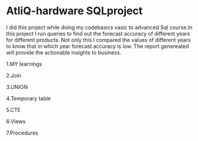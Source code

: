 # AtliQ-hardware SQLproject
 I did this project while doing my codebasics vasic to advanced Sql course.In this project I run queries to find out the forecast accuracy of different years for different products. Not only this I compared the values of different years to know that in which year forecast accuracy is low. The report genereated will provide the actionable insights to business.

1.MY learnings

2.Join

3.UNION

4.Temporary table

5.CTE

6.Views 

7.Procedures
